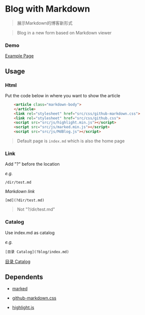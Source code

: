 # Blog with Markdown

>展示Markdown的博客新形式

>Blog in a new form based on Markdown viewer

### Demo

[Example Page](https://edsuns.github.io/Mdblog/)

## Usage

### Html

Put the code below in where you want to show the article

```html
    <article class="markdown-body">
    </article>
    <link rel="stylesheet" href="src/css/github-markdown.css">
    <link rel="stylesheet" href="src/css/github.css">
    <script src="src/js/highlight.min.js"></script>
    <script src="src/js/marked.min.js"></script>
    <script src="src/js/MdBlog.js"></script>
```

>Default page is `index.md` which is also the home page

### Link

Add "?" before the location

_e.g._
```
/dir/test.md
```
_Markdown link_
```
[md](?dir/test.md)
```
>Not "?/dir/test.md"

### Catalog

Use index.md as catalog

_e.g._

```
[目录 Catalog](?blog/index.md)
```

[目录 Catalog](https://edsuns.github.io/Mdblog/?blog/index.md)

## Dependents
- [marked](https://github.com/markedjs/marked)

- [github-markdown.css](https://github.com/sindresorhus/github-markdown-css)

- [highlight.js](https://github.com/highlightjs/highlight.js)